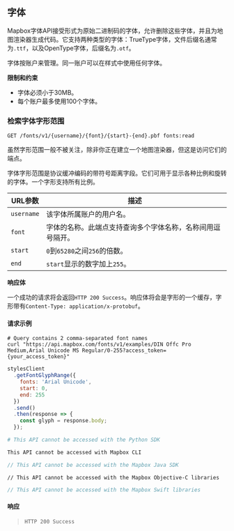 ## 字体

Mapbox字体API接受形式为原始二进制码的字体，允许删除这些字体，并且为地图渲染器生成代码。它支持两种类型的字体：TrueType字体，文件后缀名通常为`.ttf`，以及OpenType字体，后缀名为`.otf`。

字体按账户来管理。同一账户可以在样式中使用任何字体。

**限制和约束**

- 字体必须小于30MB。
- 每个账户最多使用100个字体。

### 检索字体字形范围

```endpoint
GET /fonts/v1/{username}/{font}/{start}-{end}.pbf fonts:read
```

虽然字形范围一般不被关注，除非你正在建立一个地图渲染器，但这是访问它们的端点。

字体字形范围是协议缓冲编码的带符号距离字段。它们可用于显示各种比例和旋转的字体。一个字形支持所有比例。

URL参数 | 描述
--- | ---
`username` | 该字体所属账户的用户名。
`font` | 字体的名称。此端点支持查询多个字体名称，名称间用逗号隔开。
`start` | `0`到`65280`之间`256`的倍数。
`end` | `start`显示的数字加上`255`。

**响应体**

一个成功的请求将会返回`HTTP 200 Success`。响应体将会是字形的一个缓存，字形带有`Content-Type: application/x-protobuf`。

#### 请求示例

```curl
# Query contains 2 comma-separated font names
curl "https://api.mapbox.com/fonts/v1/examples/DIN Offc Pro Medium,Arial Unicode MS Regular/0-255?access_token={your_access_token}"
```

```javascript
stylesClient
  .getFontGlyphRange({
    fonts: 'Arial Unicode',
    start: 0,
    end: 255
  })
  .send()
  .then(response => {
    const glyph = response.body;
  });
```

```python
# This API cannot be accessed with the Python SDK
```

```bash
This API cannot be accessed with Mapbox CLI
```

```java
// This API cannot be accessed with the Mapbox Java SDK
```

```objc
// This API cannot be accessed with the Mapbox Objective-C libraries
```

```swift
// This API cannot be accessed with the Mapbox Swift libraries
```


#### 响应

> `HTTP 200 Success`
